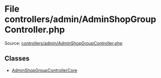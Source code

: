 File controllers/admin/AdminShopGroupController.php
=========

Source: [controllers/admin/AdminShopGroupController.php](https://github.com/PrestaShop/PrestaShop/blob/1.6.0.2/controllers/admin/AdminShopGroupController.php)


Classes
-------

* [AdminShopGroupControllerCore](class.AdminShopGroupControllerCore.md)

